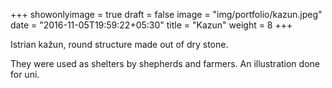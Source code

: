 +++
showonlyimage = true
draft = false
image = "img/portfolio/kazun.jpeg"
date = "2016-11-05T19:59:22+05:30"
title = "Kazun"
weight = 8
+++

Istrian kažun, round structure made out of dry stone. 
<!--more-->

They were used as shelters by shepherds and farmers. An illustration done for uni.
